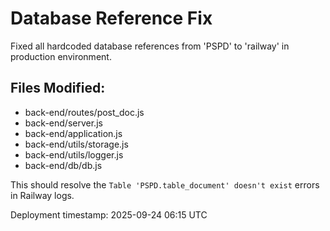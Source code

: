 # Database Reference Fix

Fixed all hardcoded database references from 'PSPD' to 'railway' in production environment.

## Files Modified:
- back-end/routes/post_doc.js
- back-end/server.js  
- back-end/application.js
- back-end/utils/storage.js
- back-end/utils/logger.js
- back-end/db/db.js

This should resolve the `Table 'PSPD.table_document' doesn't exist` errors in Railway logs.

Deployment timestamp: 2025-09-24 06:15 UTC
